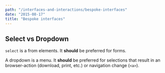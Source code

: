 ```yaml
---
path: "/interfaces-and-interactions/bespoke-interfaces"
date: "2015-08-17"
title: "Bespoke interfaces"
---
```


## Select vs Dropdown

`select` is a from elements. It **should** be preferred for forms.

A dropdown is a menu. It **should** be preferred for selections that result in an browser-action (download, print, etc.) or navigation change (`<a>`).